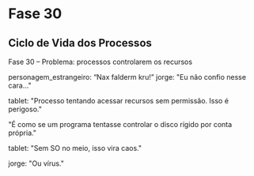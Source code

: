 # Fase 30

## Ciclo de Vida dos Processos

Fase 30 – Problema: processos controlarem os recursos

personagem_estrangeiro: “Nax falderm kru!”
jorge: "Eu não confio nesse cara..."

tablet: "Processo tentando acessar recursos sem permissão. Isso é perigoso."

"É como se um programa tentasse controlar o disco rígido por conta própria."

tablet: "Sem SO no meio, isso vira caos."

jorge: "Ou vírus."
